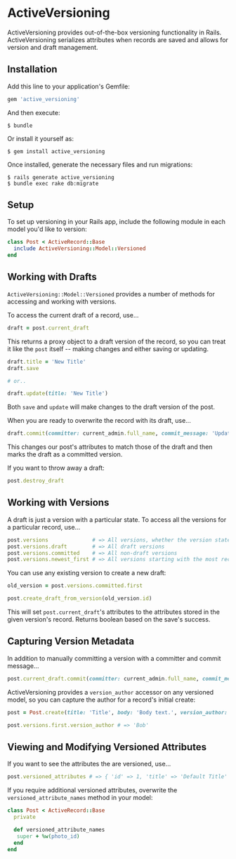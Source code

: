 # ActiveVersioning

ActiveVersioning provides out-of-the-box versioning functionality in Rails.  ActiveVersioning serializes attributes when records are saved and allows for version and draft management.

## Installation

Add this line to your application's Gemfile:

```ruby
gem 'active_versioning'
```

And then execute:

    $ bundle

Or install it yourself as:

    $ gem install active_versioning

Once installed, generate the necessary files and run migrations:

    $ rails generate active_versioning
    $ bundle exec rake db:migrate

## Setup

To set up versioning in your Rails app, include the following module in each model you'd like to version:
```ruby
class Post < ActiveRecord::Base
  include ActiveVersioning::Model::Versioned
end
```

## Working with Drafts

`ActiveVersioning::Model::Versioned` provides a number of methods for accessing and working with versions.

To access the current draft of a record, use...
```ruby
draft = post.current_draft
```
This returns a proxy object to a draft version of the record, so you can treat it like the `post` itself -- making changes and either saving or updating.
```ruby
draft.title = 'New Title'
draft.save

# or..

draft.update(title: 'New Title')
```
Both `save` and `update` will make changes to the draft version of the post.

When you are ready to overwrite the record with its draft, use...
```ruby
draft.commit(committer: current_admin.full_name, commit_message: 'Update post title.')
```
This changes our post's attributes to match those of the draft and then marks the draft as a committed version.

If you want to throw away a draft:
```ruby
post.destroy_draft
```

## Working with Versions

A draft is just a version with a particular state.  To access all the versions for a particular record, use...
```ruby
post.versions              # => All versions, whether the version state is 'create', 'draft', or 'commit'
post.versions.draft        # => All draft versions
post.versions.committed    # => All non-draft versions
post.versions.newest_first # => All versions starting with the most recently created
```

You can use any existing version to create a new draft:
```ruby
old_version = post.versions.committed.first

post.create_draft_from_version(old_version.id)
```
This will set `post.current_draft`'s attributes to the attributes stored in the given version's record. Returns boolean based on the save's success.

## Capturing Version Metadata

In addition to manually committing a version with a committer and commit message...
```ruby
post.current_draft.commit(committer: current_admin.full_name, commit_message: 'Update post title.')
```
ActiveVersioning provides a `version_author` accessor on any versioned model, so you can capture the author for a record's initial create:
```ruby
post = Post.create(title: 'Title', body: 'Body text.', version_author: 'Bob')

post.versions.first.version_author # => 'Bob'
```

## Viewing and Modifying Versioned Attributes

If you want to see the attributes the are versioned, use...
```ruby
post.versioned_attributes # => { 'id' => 1, 'title' => 'Default Title' }
```

If you require additional versioned attributes, overwrite the `versioned_attribute_names` method in your model:
```ruby
class Post < ActiveRecord::Base
  private

  def versioned_attribute_names
   super + %w(photo_id)
  end
end
```
